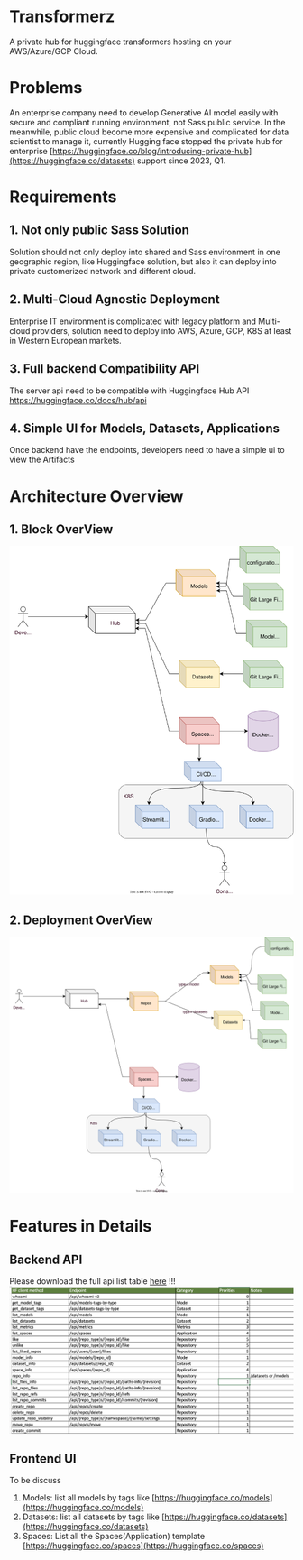 # Transformerz
A private hub for huggingface transformers hosting on your AWS/Azure/GCP Cloud.

# Problems
An enterprise company need to develop Generative AI model easily with secure and compliant running environment, not Sass public service. In the meanwhile, public cloud become more expensive and complicated for data scientist to manage it, currently Hugging face stopped the private hub for enterprise [https://huggingface.co/blog/introducing-private-hub](https://huggingface.co/datasets) support since 2023, Q1.
# Requirements
## 1. Not only public Sass Solution
Solution should not only deploy into shared and Sass environment in one geographic region, like Huggingface solution, but also it can deploy into private customerized network and different cloud.
## 2. Multi-Cloud Agnostic Deployment
Enterprise IT environment is complicated with legacy platform and Multi-cloud providers, solution need to deploy into AWS, Azure, GCP, K8S at least in Western European markets.  
## 3. Full backend Compatibility API
The server api need to be compatible with Huggingface Hub API  https://huggingface.co/docs/hub/api
## 4. Simple UI for Models, Datasets, Applications
Once backend have the endpoints, developers need to have a simple ui to view the Artifacts

# Architecture Overview
## 1. Block OverView 

![](docs/privatehub-flow.drawio.svg)

## 2. Deployment OverView
![](docs/privatehub.drawio.svg)

# Features in Details
## Backend API
Please download the full api list table [here](/docs/HuggingfaceAPI.xlsx) !!!
![](docs/Prority.png)

## Frontend UI

To be discuss

1. Models: list all models by tags like [https://huggingface.co/models](https://huggingface.co/models) 
2. Datasets: list all datasets by tags like [https://huggingface.co/datasets](https://huggingface.co/datasets)
3. Spaces: List all the Spaces(Application) template [https://huggingface.co/spaces](https://huggingface.co/spaces)



